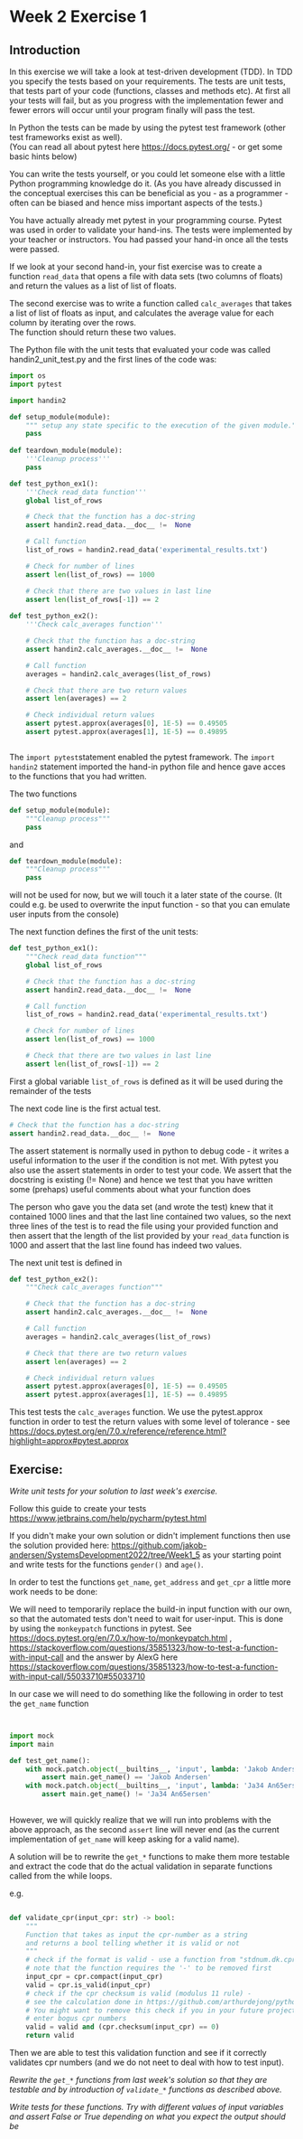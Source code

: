 # Week 2 Exercise 1

## Introduction

In this exercise we will take a look at test-driven development (TDD).
In TDD you specify the tests based on your requirements.
The tests are unit tests, that tests part of your code (functions, classes and methods etc). 
At first all your tests will fail, but as you progress with the implementation fewer and 
fewer errors will occur until your program finally will pass the test.

In Python the tests can be made by using the pytest test framework (other test frameworks exist as well).  
(You can read all about pytest here https://docs.pytest.org/ - or get some basic hints below)

You can write the tests yourself, or you could let someone else with a little Python 
programming knowledge do it.
(As you have already discussed in the conceptual exercises this can be beneficial 
as you - as a programmer - often can be biased and hence miss important aspects of the tests.)

You have actually already met pytest in your programming course.
Pytest was used in order to validate your hand-ins. The tests were implemented by your teacher or instructors.
You had passed your hand-in once all the tests were passed.

If we look at your second hand-in, your fist exercise was to create a function ```read_data```
that opens a file with data sets (two columns of floats) and return the values as a list of list of floats.

The second exercise was to write a function called ```calc_averages``` that takes a list of list of floats as 
input, and calculates the average value for each column by iterating over the rows.  
The function should return these two values.

The Python file with the unit tests that evaluated your code was called handin2_unit_test.py and the first lines of the code was:

```python
import os
import pytest

import handin2

def setup_module(module):
    """ setup any state specific to the execution of the given module."""
    pass
    
def teardown_module(module):
    '''Cleanup process'''
    pass

def test_python_ex1():
    '''Check read_data function'''
    global list_of_rows

    # Check that the function has a doc-string
    assert handin2.read_data.__doc__ !=  None

    # Call function
    list_of_rows = handin2.read_data('experimental_results.txt')

    # Check for number of lines
    assert len(list_of_rows) == 1000

    # Check that there are two values in last line
    assert len(list_of_rows[-1]) == 2
    
def test_python_ex2():
    '''Check calc_averages function'''

    # Check that the function has a doc-string
    assert handin2.calc_averages.__doc__ !=  None

    # Call function
    averages = handin2.calc_averages(list_of_rows)

    # Check that there are two return values
    assert len(averages) == 2

    # Check individual return values
    assert pytest.approx(averages[0], 1E-5) == 0.49505
    assert pytest.approx(averages[1], 1E-5) == 0.49895



```

The ```import pytest```statement enabled the pytest framework.
The ```import handin2``` statement imported the hand-in python file and hence gave acces to the 
functions that you had written.

The two functions
```python
def setup_module(module):
    """Cleanup process"""
    pass
```    
and
```python 
def teardown_module(module):
    """Cleanup process"""
    pass
```
will not be used for now, but we will touch it a later state of the course.
(It could e.g. be used to overwrite the input function - so that you can emulate user inputs from the
console)

The next function defines the first of the unit tests:

```python
def test_python_ex1():
    """Check read_data function"""
    global list_of_rows

    # Check that the function has a doc-string
    assert handin2.read_data.__doc__ !=  None

    # Call function
    list_of_rows = handin2.read_data('experimental_results.txt')

    # Check for number of lines
    assert len(list_of_rows) == 1000

    # Check that there are two values in last line
    assert len(list_of_rows[-1]) == 2
```

First a global variable `list_of_rows` is defined as it will be used during the remainder of the tests

The next code line is the first actual test. 
```python
# Check that the function has a doc-string
assert handin2.read_data.__doc__ !=  None
```

The assert statement is normally used in python to debug code - it writes a useful information to the user if the
condition is not met. With pytest you also use the assert statements in order to test your code.
We assert that the docstring is existing (!= None) and hence we test that you have written some
(prehaps) useful comments about what your function does

The person who gave you the data set (and wrote the test) knew that it contained 1000 lines and that the last line contained two values, 
so the next three  lines of the test is to read the file using your provided function and then assert that the length of the list
provided by your ```read_data``` function is 1000 and assert that the last line found has indeed
two values.

The next unit test is defined in

```python
def test_python_ex2():
    """Check calc_averages function"""

    # Check that the function has a doc-string
    assert handin2.calc_averages.__doc__ !=  None

    # Call function
    averages = handin2.calc_averages(list_of_rows)

    # Check that there are two return values
    assert len(averages) == 2

    # Check individual return values
    assert pytest.approx(averages[0], 1E-5) == 0.49505
    assert pytest.approx(averages[1], 1E-5) == 0.49895
```

This test tests the `calc_averages` function. We use the pytest.approx function in order to
test the return values with some level of tolerance - see https://docs.pytest.org/en/7.0.x/reference/reference.html?highlight=approx#pytest.approx


## Exercise:

*Write unit tests for your solution to last week's exercise.*

Follow this guide to create your tests https://www.jetbrains.com/help/pycharm/pytest.html

If you didn't make your own solution or didn't implement functions then use the solution provided here:
https://github.com/jakob-andersen/SystemsDevelopment2022/tree/Week1_5 as your starting point and write tests for the functions
`gender()` and `age()`.

In order to test the functions `get_name`, `get_address` and `get_cpr` a little more work needs to be
done: 

We will need to temporarily replace the build-in input function with our own, so that the automated
tests don't need to wait for user-input. This is done by using the `monkeypatch` functions in pytest.
See https://docs.pytest.org/en/7.0.x/how-to/monkeypatch.html ,
https://stackoverflow.com/questions/35851323/how-to-test-a-function-with-input-call and the answer by AlexG here
https://stackoverflow.com/questions/35851323/how-to-test-a-function-with-input-call/55033710#55033710


In our case we will need to do something like the following in order to test the `get_name` function
```python


import mock
import main

def test_get_name():
    with mock.patch.object(__builtins__, 'input', lambda: 'Jakob Andersen'):
        assert main.get_name() == 'Jakob Andersen'
    with mock.patch.object(__builtins__, 'input', lambda: 'Ja34 An65ersen'):
        assert main.get_name() != 'Ja34 An65ersen'
    

```

However, we will quickly realize that we will run into problems with the above approach, as the second `assert` line will
never end (as the current implementation of `get_name` will keep asking for a valid name).

A solution will be to rewrite the `get_*` functions to make them more testable and extract the code that do
the actual validation in separate functions called from the while loops.

e.g.

```python

def validate_cpr(input_cpr: str) -> bool:
    """
    Function that takes as input the cpr-number as a string
    and returns a bool telling whether it is valid or not
    """
    # check if the format is valid - use a function from "stdnum.dk.cpr"
    # note that the function requires the '-' to be removed first
    input_cpr = cpr.compact(input_cpr)
    valid = cpr.is_valid(input_cpr)
    # check if the cpr checksum is valid (modulus 11 rule) -
    # see the calculation done in https://github.com/arthurdejong/python-stdnum/blob/master/stdnum/dk/cpr.py
    # You might want to remove this check if you in your future project want to be able to
    # enter bogus cpr numbers
    valid = valid and (cpr.checksum(input_cpr) == 0)
    return valid
```

Then we are able to test this validation function and see if it correctly
validates cpr numbers (and we do not neet to deal with how to test input).

*Rewrite the `get_*` functions from last week's solution so that they are testable and
by introduction of `validate_*` functions as described above.*

*Write tests for these functions.  Try with different values of input variables and assert False or True
depending on what you expect the output should be*


















